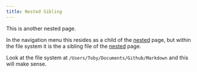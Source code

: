 ```yaml
---
title: Nested Sibling
---
```


This is another nested page.

In the navigation menu this resides as a child of the [nested](./index.md) page, but within the file system it is
the a sibling file of the [nested](./index.md) page.

Look at the file system at `/Users/Toby/Documents/Github/Markdown` and this will make sense.
